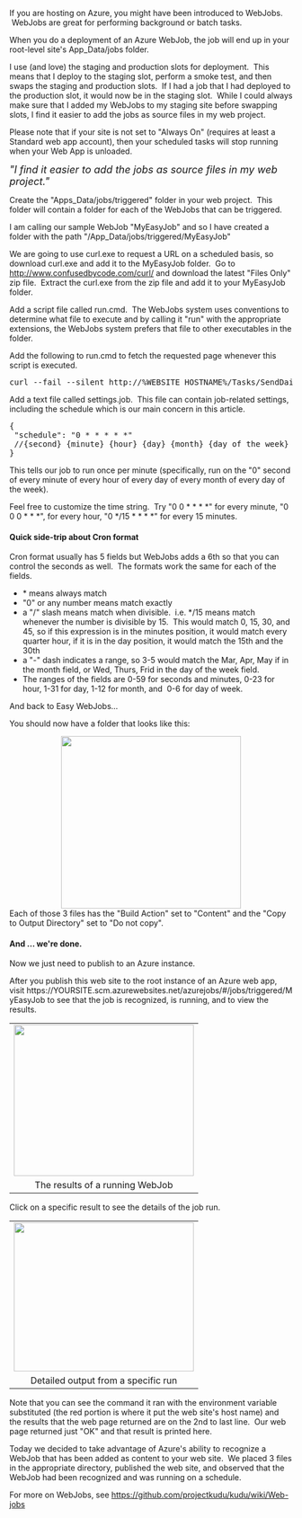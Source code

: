 <html><body><p>If you are hosting on Azure, you might have been introduced to WebJobs.  WebJobs are great for performing background or batch tasks.</p>
<p>When you do a deployment of an Azure WebJob, the job will end up in your root-level site's App_Data/jobs folder.</p>
<p>I use (and love) the staging and production slots for deployment.  This means that I deploy to the staging slot, perform a smoke test, and then swaps the staging and production slots.  If I had a job that I had deployed to the production slot, it would now be in the staging slot.  While I could always make sure that I added my WebJobs to my staging site before swapping slots, I find it easier to add the jobs as source files in my web project.</p>
<p>Please note that if your site is not set to &quot;Always On&quot; (requires at least a Standard web app account), then your scheduled tasks will stop running when your Web App is unloaded.</p>
<p><i><span style="font-size: large;">&quot;I find it easier to add the jobs as source files in my web project.&quot;</span></i></p>
<div>
<div>
Create the "Apps_Data/jobs/triggered" folder in your web project. &nbsp;This folder will contain a folder for each of the WebJobs that can be triggered.
<p>I am calling our sample WebJob &quot;MyEasyJob&quot; and so I have created a folder with the path &quot;/App_Data/jobs/triggered/MyEasyJob&quot;</p>
<p>We are going to use curl.exe to request a URL on a scheduled basis, so download curl.exe and add it to the MyEasyJob folder.  Go to <a href="http://www.confusedbycode.com/curl/">http://www.confusedbycode.com/curl/</a> and download the latest &quot;Files Only&quot; zip file.  Extract the curl.exe from the zip file and add it to your MyEasyJob folder.</p>
<p>Add a script file called run.cmd.  The WebJobs system uses conventions to determine what file to execute and by calling it &quot;run&quot; with the appropriate extensions, the WebJobs system prefers that file to other executables in the folder.</p>
<p>Add the following to run.cmd to fetch the requested page whenever this script is executed.</p>
<pre>curl --fail --silent http://%WEBSITE_HOSTNAME%/Tasks/SendDailyNotifications</pre>
<p>Add a text file called settings.job.  This file can contain job-related settings, including the schedule which is our main concern in this article.</p>
<pre>{
&nbsp;"schedule": "0 * * * * *"
&nbsp;//{second} {minute} {hour} {day} {month} {day of the week}
}</pre>
<p>This tells our job to run once per minute (specifically, run on the &quot;0&quot; second of every minute of every hour of every day of every month of every day of the week).</p>
<p>Feel free to customize the time string.  Try &quot;0 0 * * * *&quot; for every minute, &quot;0 0 0 * * *&quot;, for every hour, &quot;0 */15 * * * *&quot; for every 15 minutes.</p>
<h4>
Quick side-trip about Cron format</h4>
Cron format usually has 5 fields but WebJobs adds a 6th so that you can control the seconds as well. &nbsp;The formats work the same for each of the fields. 
<ul>
<li>* means always match</li>
<li>"0" or any number means match exactly</li>
<li>a "/" slash means match when divisible. &nbsp;i.e. */15 means match whenever the number is divisible by 15. &nbsp;This would match 0, 15, 30, and 45, so if this expression is in the minutes position, it would match every quarter hour, if it is in the day position, it would match the 15th and the 30th</li>
<li>a "-" dash indicates a range, so 3-5 would match the Mar, Apr, May if in the month field, or Wed, Thurs, Frid in the day of the week field.</li>
<li>The ranges of the fields are 0-59 for seconds and minutes, 0-23 for hour, 1-31 for day, 1-12 for month, and &nbsp;0-6 for day of week.</li>
</ul>
<p>And back to Easy WebJobs...</p>
<p>You should now have a folder that looks like this:</p>
<div class="separator" style="clear: both; text-align: center;">
<a href="//1.bp.blogspot.com/-52YkEsz3t_o/VnVBmbDreMI/AAAAAAAAmU4/358oQXojUcQ/s1600/screenshot.png" imageanchor="1" style="margin-left: 1em; margin-right: 1em;"><img border="0" height="307" src="//1.bp.blogspot.com/-52YkEsz3t_o/VnVBmbDreMI/AAAAAAAAmU4/358oQXojUcQ/s320/screenshot.png" width="320" /></a></div>
<div class="separator" style="clear: both; text-align: center;">
</div>
Each of those 3 files has the "Build Action" set to "Content" and the "Copy to Output Directory" set to "Do not copy".
<h4>And ... we're done.</h4>
<p>Now we just need to publish to an Azure instance.</p>
<p>After you publish this web site to the root instance of an Azure web app, visit https://YOURSITE.scm.azurewebsites.net/azurejobs/#/jobs/triggered/MyEasyJob to see that the job is recognized, is running, and to view the results.</p>
<table align="center" cellpadding="0" cellspacing="0" class="tr-caption-container" style="margin-left: auto; margin-right: auto; text-align: center;"><tbody>
<tr><td style="text-align: center;"><a href="//4.bp.blogspot.com/-gVeaVDqggN8/VnVMsoL-R9I/AAAAAAAAmVM/dlf130N0PQQ/s1600/screenshot-webjob-details.png" imageanchor="1" style="margin-left: auto; margin-right: auto;"><img border="0" height="269" src="//4.bp.blogspot.com/-gVeaVDqggN8/VnVMsoL-R9I/AAAAAAAAmVM/dlf130N0PQQ/s320/screenshot-webjob-details.png" width="320" /></a></td></tr>
<tr><td class="tr-caption" style="text-align: center;">The results of a running WebJob</td></tr>
</tbody></table>
Click on a specific result to see the details of the job run.
<table align="center" cellpadding="0" cellspacing="0" class="tr-caption-container" style="margin-left: auto; margin-right: auto; text-align: center;"><tbody>
<tr><td style="text-align: center;"><a href="//2.bp.blogspot.com/-3vPoyXWPowQ/VnVNEEy-fCI/AAAAAAAAmVY/g24_Wvu9Kmw/s1600/screenshot-webjob-results.png" imageanchor="1" style="margin-left: auto; margin-right: auto;"><img border="0" height="265" src="//2.bp.blogspot.com/-3vPoyXWPowQ/VnVNEEy-fCI/AAAAAAAAmVY/g24_Wvu9Kmw/s320/screenshot-webjob-results.png" width="320" /></a></td></tr>
<tr><td class="tr-caption" style="text-align: center;">Detailed output from a specific run</td></tr>
</tbody></table>
Note that you can see the command it ran with the environment variable substituted (the red portion is where it put the web site's host name) and the results that the web page returned are on the 2nd to last line. &nbsp;Our web page returned just "OK" and that result is printed here.
<p>Today we decided to take advantage of Azure's ability to recognize a WebJob that has been added as content to your web site.  We placed 3 files in the appropriate directory, published the web site, and observed that the WebJob had been recognized and was running on a schedule.</p>
</div>
<div>
For more on WebJobs, see <a href="https://github.com/projectkudu/kudu/wiki/Web-jobs">https://github.com/projectkudu/kudu/wiki/Web-jobs</a></div>
</body></html>
